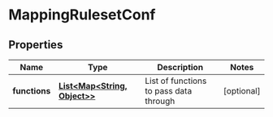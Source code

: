 # MappingRulesetConf

## Properties
Name | Type | Description | Notes
------------ | ------------- | ------------- | -------------
**functions** | [**List&lt;Map&lt;String, Object&gt;&gt;**](Map.md) | List of functions to pass data through |  [optional]
